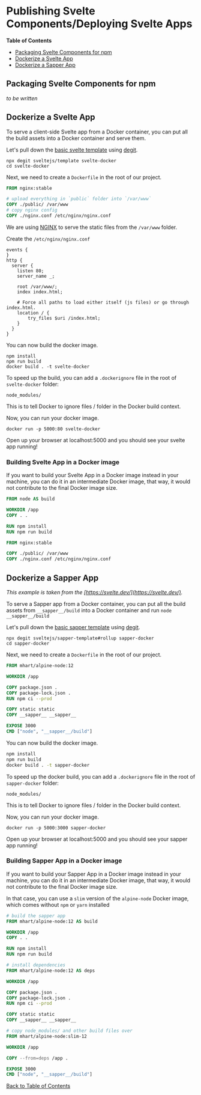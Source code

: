 # Publishing Svelte Components/Deploying Svelte Apps

<!-- START doctoc generated TOC please keep comment here to allow auto update -->
<!-- DON'T EDIT THIS SECTION, INSTEAD RE-RUN doctoc TO UPDATE -->
**Table of Contents**

- [Packaging Svelte Components for npm](#packaging-svelte-components-for-npm)
- [Dockerize a Svelte App](#dockerize-a-svelte-app)
- [Dockerize a Sapper App](#dockerize-a-sapper-app)

<!-- END doctoc generated TOC please keep comment here to allow auto update -->

## Packaging Svelte Components for npm

_to be written_

## Dockerize a Svelte App

To serve a client-side Svelte app from a Docker container, you can put all the build assets into a Docker container and serve them.

Let's pull down the [basic svelte template](https://github.com/sveltejs/template) using [degit](https://github.com/Rich-Harris/degit).

```
npx degit sveltejs/template svelte-docker
cd svelte-docker
```

Next, we need to create a `Dockerfile` in the root of our project.

```dockerfile
FROM nginx:stable

# upload everything in `public` folder into `/var/www`
COPY ./public/ /var/www
# copy nginx config
COPY ./nginx.conf /etc/nginx/nginx.conf
```

We are using [NGINX](https://www.nginx.com/) to serve the static files from the `/var/www` folder.

Create the `/etc/nginx/nginx.conf`

```nginx
events {
}
http {
  server {
    listen 80;
    server_name _;

    root /var/www/;
    index index.html;

    # Force all paths to load either itself (js files) or go through index.html.
    location / {
        try_files $uri /index.html;
    }
  }
}
```

You can now build the docker image.

```
npm install
npm run build
docker build . -t svelte-docker
```

To speed up the build, you can add a `.dockerignore` file in the root of `svelte-docker` folder:

```
node_modules/
```

This is to tell Docker to ignore files / folder in the Docker build context.

Now, you can run your docker image.

```
docker run -p 5000:80 svelte-docker
```

Open up your browser at localhost:5000 and you should see your svelte app running!

### Building Svelte App in a Docker image

If you want to build your Svelte App in a Docker image instead in your machine, you can do it in an intermediate Docker image, that way, it would not contribute to the final Docker image size.

```dockerfile
FROM node AS build

WORKDIR /app
COPY . .

RUN npm install
RUN npm run build

FROM nginx:stable

COPY ./public/ /var/www
COPY ./nginx.conf /etc/nginx/nginx.conf
```

## Dockerize a Sapper App

_This example is taken from the [https://svelte.dev/](https://svelte.dev/)._

To serve a Sapper app from a Docker container, you can put all the build assets from `__sapper__/build` into a Docker container and run `node __sapper__/build`

Let's pull down the [basic sapper template](https://github.com/sveltejs/sapper-template) using [degit](https://github.com/Rich-Harris/degit).

```
npx degit sveltejs/sapper-template#rollup sapper-docker
cd sapper-docker
```

Next, we need to create a `Dockerfile` in the root of our project.

```dockerfile
FROM mhart/alpine-node:12

WORKDIR /app

COPY package.json .
COPY package-lock.json .
RUN npm ci --prod

COPY static static
COPY __sapper__ __sapper__

EXPOSE 3000
CMD ["node", "__sapper__/build"]

```

You can now build the docker image.

```sh
npm install
npm run build
docker build . -t sapper-docker
```

To speed up the docker build, you can add a `.dockerignore` file in the root of `sapper-docker` folder:

```
node_modules/
```

This is to tell Docker to ignore files / folder in the Docker build context.

Now, you can run your docker image.

```
docker run -p 5000:3000 sapper-docker
```

Open up your browser at localhost:5000 and you should see your sapper app running!

### Building Sapper App in a Docker image

If you want to build your Sapper App in a Docker image instead in your machine, you can do it in an intermediate Docker image, that way, it would not contribute to the final Docker image size.

In that case, you can use a `slim` version of the `alpine-node` Docker image, which comes without `npm` or `yarn` installed

```dockerfile
# build the sapper app
FROM mhart/alpine-node:12 AS build

WORKDIR /app
COPY . .

RUN npm install
RUN npm run build

# install dependencies
FROM mhart/alpine-node:12 AS deps

WORKDIR /app

COPY package.json .
COPY package-lock.json .
RUN npm ci --prod

COPY static static
COPY __sapper__ __sapper__

# copy node_modules/ and other build files over
FROM mhart/alpine-node:slim-12

WORKDIR /app

COPY --from=deps /app .

EXPOSE 3000
CMD ["node", "__sapper__/build"]
```

[Back to Table of Contents](https://github.com/svelte-society/recipes-mvp#table-of-contents)
